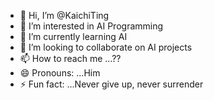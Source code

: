 - 👋 Hi, I’m @KaichiTing
- 👀 I’m interested in AI Programming
- 🌱 I’m currently learning AI
- 💞️ I’m looking to collaborate on AI projects
- 📫 How to reach me ...??
- 😄 Pronouns: ...Him
- ⚡ Fun fact: ...Never give up, never surrender

<!---
KaichiTing/KaichiTing is a ✨ special ✨ repository because its `README.md` (this file) appears on your GitHub profile.
You can click the Preview link to take a look at your changes.
--->
